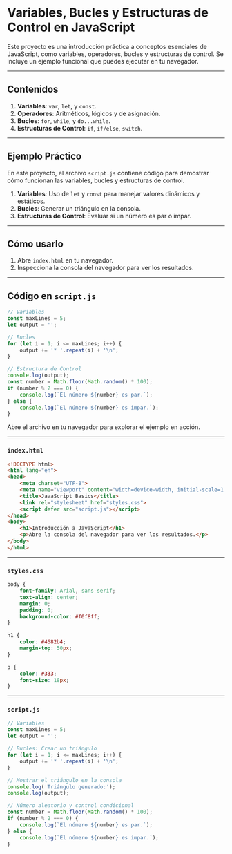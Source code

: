 # Variables, Bucles y Estructuras de Control en JavaScript

Este proyecto es una introducción práctica a conceptos esenciales de JavaScript, como variables, operadores, bucles y estructuras de control. Se incluye un ejemplo funcional que puedes ejecutar en tu navegador.

---

## Contenidos

1. **Variables**: `var`, `let`, y `const`.
2. **Operadores**: Aritméticos, lógicos y de asignación.
3. **Bucles**: `for`, `while`, y `do...while`.
4. **Estructuras de Control**: `if`, `if/else`, `switch`.

---

## Ejemplo Práctico

En este proyecto, el archivo `script.js` contiene código para demostrar cómo funcionan las variables, bucles y estructuras de control.

1. **Variables**: Uso de `let` y `const` para manejar valores dinámicos y estáticos.
2. **Bucles**: Generar un triángulo en la consola.
3. **Estructuras de Control**: Evaluar si un número es par o impar.

---

## Cómo usarlo

1. Abre `index.html` en tu navegador.
2. Inspecciona la consola del navegador para ver los resultados.

---

## Código en `script.js`

```javascript
// Variables
const maxLines = 5;
let output = '';

// Bucles
for (let i = 1; i <= maxLines; i++) {
    output += '* '.repeat(i) + '\n';
}

// Estructura de Control
console.log(output);
const number = Math.floor(Math.random() * 100);
if (number % 2 === 0) {
    console.log(`El número ${number} es par.`);
} else {
    console.log(`El número ${number} es impar.`);
}
```

Abre el archivo en tu navegador para explorar el ejemplo en acción.


---

### `index.html`

```html
<!DOCTYPE html>
<html lang="en">
<head>
    <meta charset="UTF-8">
    <meta name="viewport" content="width=device-width, initial-scale=1.0">
    <title>JavaScript Basics</title>
    <link rel="stylesheet" href="styles.css">
    <script defer src="script.js"></script>
</head>
<body>
    <h1>Introducción a JavaScript</h1>
    <p>Abre la consola del navegador para ver los resultados.</p>
</body>
</html>
```

---

### `styles.css`

```css
body {
    font-family: Arial, sans-serif;
    text-align: center;
    margin: 0;
    padding: 0;
    background-color: #f0f8ff;
}

h1 {
    color: #4682b4;
    margin-top: 50px;
}

p {
    color: #333;
    font-size: 18px;
}
```

---

### `script.js`

```javascript
// Variables
const maxLines = 5;
let output = '';

// Bucles: Crear un triángulo
for (let i = 1; i <= maxLines; i++) {
    output += '* '.repeat(i) + '\n';
}

// Mostrar el triángulo en la consola
console.log('Triángulo generado:');
console.log(output);

// Número aleatorio y control condicional
const number = Math.floor(Math.random() * 100);
if (number % 2 === 0) {
    console.log(`El número ${number} es par.`);
} else {
    console.log(`El número ${number} es impar.`);
}
```

